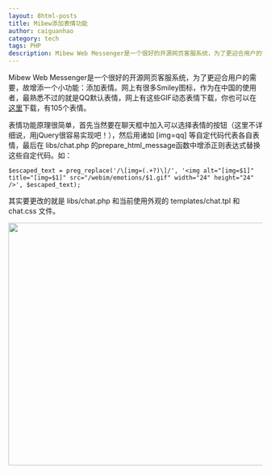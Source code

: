 ```yaml
---
layout: 8html-posts
title: Mibew添加表情功能
author: caiguanhao
category: tech
tags: PHP
description: Mibew Web Messenger是一个很好的开源网页客服系统，为了更迎合用户的需要，故增添一个小功能：添加表情。
---
```

Mibew Web Messenger是一个很好的开源网页客服系统，为了更迎合用户的需要，故增添一个小功能：添加表情。网上有很多Smiley图标，作为在中国的使用者，最熟悉不过的就是QQ默认表情，网上有这些GIF动态表情下载，你也可以在[这里](/uploads/2012/08/emotions.zip)下载，有105个表情。

表情功能原理很简单，首先当然要在聊天框中加入可以选择表情的按钮（这里不详细说，用jQuery很容易实现吧！），然后用诸如 [img=qq] 等自定代码代表各自表情，最后在 libs/chat.php 的prepare_html_message函数中增添正则表达式替换这些自定代码。如：

``$escaped_text = preg_replace('/\[img=(.+?)\]/', '<img alt="[img=$1]" title="[img=$1]" src="/webim/emotions/$1.gif" width="24" height="24" />', $escaped_text);``

其实要更改的就是 libs/chat.php 和当前使用外观的 templates/chat.tpl 和 chat.css 文件。

<img src="/uploads/2012/08/emotions.png" width="640" height="480" />
